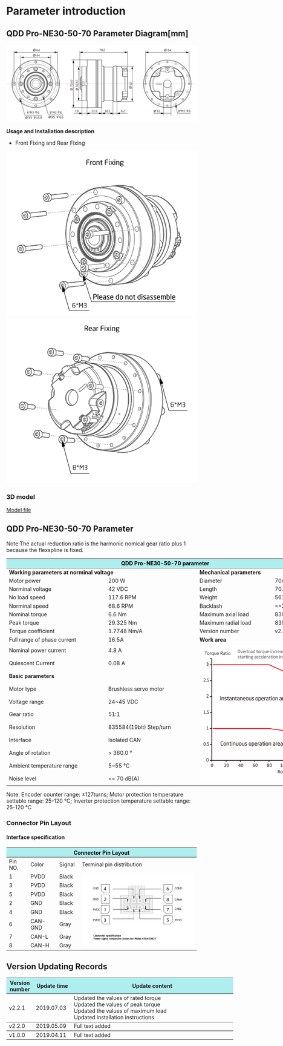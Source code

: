 # Parameter introduction
## QDD Pro-NE30-50-70 Parameter Diagram[mm]
![QDD Pro-NE30-50]( ../img/Qddpro_NE30-x-70_v2_2sanshitu.png )

**Usage and Installation description**

*  Front Fixing and Rear Fixing

![Qddpro_NE30_v2_2zhengmian.png](../img/Qddpro_NE30_v2_2zhengmian.png "fig:Qddpro_NE30_v2_2zhengmian.png") ![Qddpro_NE30_v2_2fanmian.png](../img/Qddpro_NE30_v2_2fanmian.png "fig:Qddpro_NE30_v2_2fanmian.png")
### 3D model
[Model file]( ../img/QDD_Pro-NE30-x-70_v2_2.step.zip )

## QDD Pro-NE30-50-70 Parameter

Note:The actual reduction ratio is the harmonic nomical gear ratio plus 1 because the flexspline is fixed.

<table style="width:850px"><thead><tr><th colspan="4" style="background: PaleTurquoise; color: black;">QDD Pro-NE30-50-70 parameter</th></tr></thead><tbody><tr><td colspan="2" width=60%><b>Working parameters at norminal voltage</b></td><td colspan="2" width=40%><b>Mechanical parameters</b></td></tr><tr><td>Motor power</td><td>200 W</td><td>Diameter</td><td>70mm</td></tr><tr><td>Norminal voltage</td><td>42 VDC</td><td>Length</td><td>70.2mm</td></tr><tr><td>No load speed</td><td>117.6 RPM</td><td>Weight</td><td>561.7 g</td></tr><tr><td>Norminal speed</td><td>68.6 RPM</td><td>Backlash</td><td><=20 Arc sec</td></tr><tr><td>Nominal torque</td><td>6.6 Nm</td><td>Maximum axial load</td><td>830N</td></tr><tr><td>Peak torque</td><td>29.325 Nm</td><td>Maximum radial load</td><td>830N</td></tr><tr><td>Torque coefficient</td><td>1.7748 Nm/A</td><td>Version number</td><td>v2.2</td></tr><tr><td>Full range of phase current</td><td>16.5A</td><td colspan="2"><b>Work area</b></td></tr><tr><td>Nominal power current</td><td>4.8 A</td><td colspan="2" rowspan="15"><img src="../img/QDD Pro-NE30-50quxian.png" style="width:300px"></td></tr><tr><td>Quiescent Current</td><td>0.08 A</td></tr><tr><td colspan="2"><b>Basic parameters</b></td></tr><tr><td>Motor type</td><td>Brushless servo motor</td></tr><tr><td>Voltage range</td><td>24~45 VDC</td></tr><tr><td>Gear ratio</td><td>51:1</td></tr><tr><td>Resolution</td><td>835584(19bit) Step/turn</td></tr><tr><td>Interface</td><td>Isolated CAN</td></tr><tr><td>Angle of rotation</td><td>> 360.0 °</td></tr><tr><td>Ambient temperature range</td><td>5~55 °C</td></tr><tr><td>Noise level</td><td><= 70 dB(A)</td></tr></tbody></table>


 Note: Encoder counter range: ±127turns; Motor protection temperature settable range: 25-120 °C; Inverter protection temperature settable range: 25-120 °C

### Connector Pin Layout

#### Interface specification

<table class="tableizer-table"><thead><tr class="tableizer-firstrow"><th colspan="4" style="background: PaleTurquoise; color: black;width:800px">Connector Pin Layout</th></tr></thead><tbody><tr><td>Pin NO.</td><td>Color</td><td>Signal</td><td>Terminal pin distribution</td></tr><tr><td>1</td><td>PVDD</td><td>Black</td><td rowspan="9"><img src="../img/配线2-2.png" style="width:450px"></td></tr><tr><td>3</td><td>PVDD</td><td>Black</td></tr><tr><td>5</td><td>PVDD</td><td>Black</td></tr><tr><td>2</td><td>GND</td><td>Black</td></tr><tr><td>4</td><td>GND</td><td>Black</td></tr><tr><td>6</td><td>CAN-GND</td><td>Gray</td></tr><tr><td>7</td><td>CAN-L</td><td>Gray</td></tr><tr><td>8</td><td>CAN-H</td><td>Gray</td></tr></tbody></table>

## Version Updating Records

<table style="width:600px"><thead><tr style="background:PaleTurquoise"><th style="width:100px">Version number</th><th style="width:150px">Update time</th><th style="width:3800px">Update content</th></tr></thead><tbody><tr><td>v2.2.1</td><td>2019.07.03</td><td>Updated the values of rated torque <br>Updated the values of peak torque <br>Updated the values of maximum load <br>Updated installation instructions</th></tr></thead><tbody><tr><td>v2.2.0</td><td>2019.05.09</td><td>Full text added</th></tr></thead><tbody><tr><td>v1.0.0</td><td>2019.04.11</td><td>Full text added</td></tbody></table>
